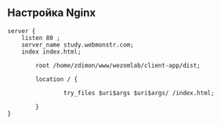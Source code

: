 ## Настройка Nginx 

    server {
        listen 80 ;
        server_name study.webmonstr.com;
        index index.html;

            root /home/zdimon/www/wezomlab/client-app/dist;

            location / {
            
                    try_files $uri$args $uri$args/ /index.html;
                    
            }
    }
